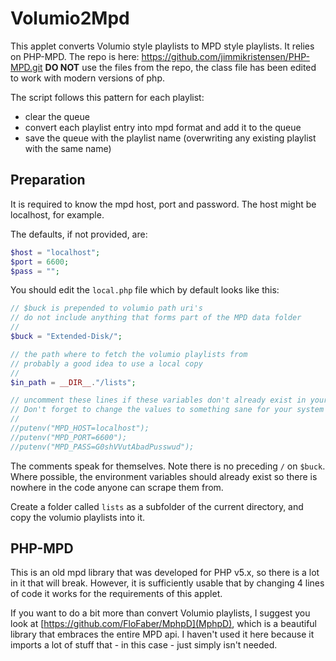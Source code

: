 # Volumio2Mpd

This applet converts Volumio style playlists to MPD style  playlists.
It relies on PHP-MPD. The repo is here: https://github.com/jimmikristensen/PHP-MPD.git
__DO NOT__ use the files from the repo, the class file has been edited to work with modern versions of php.

The script follows this pattern for each playlist:
  - clear the queue
  - convert each playlist entry into mpd format and add it to the queue
  - save the queue with the playlist name (overwriting any existing playlist with the same name)

## Preparation
It is required to know the mpd host, port and password. The host might be localhost, for example.

The defaults, if not provided, are:
```php
$host = "localhost";
$port = 6600;
$pass = "";
```

You should edit the `local.php` file which by default looks like this:
```php
// $buck is prepended to volumio path uri's
// do not include anything that forms part of the MPD data folder
//
$buck = "Extended-Disk/";

// the path where to fetch the volumio playlists from
// probably a good idea to use a local copy
//
$in_path = __DIR__."/lists";

// uncomment these lines if these variables don't already exist in your environment
// Don't forget to change the values to something sane for your system
//
//putenv("MPD_HOST=localhost");
//putenv("MPD_PORT=6600");
//putenv("MPD_PASS=G0shVVutAbadPusswud");
```

The comments speak for themselves. Note there is no preceding `/` on `$buck`.
Where possible, the environment variables should already exist so there is nowhere in the code anyone can scrape them from.

Create a folder called `lists` as a subfolder of the current directory, and copy the volumio playlists into it.



## PHP-MPD
This is an old mpd library that was developed for PHP v5.x, so there is a lot in it that will break. However, it is sufficiently usable that by changing 4 lines of code it works for the requirements of this applet.

If you want to do a bit more than convert Volumio playlists, I suggest you look at [https://github.com/FloFaber/MphpD](MphpD), which is a beautiful library that embraces the entire MPD api. I haven't used it here because it imports a lot of stuff that - in this case - just simply isn't needed.
